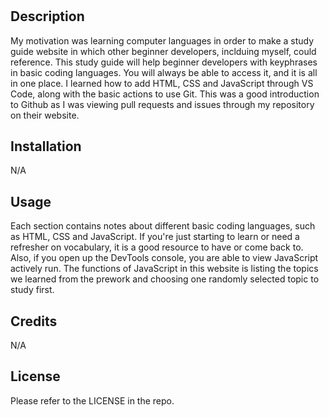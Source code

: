 # <Prework Study Guide Webpage>

## Description

My motivation was learning computer languages in order to make a study guide website in which other beginner developers, inclduing myself, could reference. 
This study guide will help beginner developers with keyphrases in basic coding languages. You will always be able to access it, and it is all in one place. 
I learned how to add HTML, CSS and JavaScript through VS Code, along with the basic actions to use Git. This was a good introduction to Github as I was viewing pull requests and issues through my repository on their website. 

## Installation

N/A

## Usage

Each section contains notes about different basic coding languages, such as HTML, CSS and JavaScript. If you're just starting to learn or need a refresher on vocabulary, it is a good resource to have or come back to. Also, if you open up the DevTools console, you are able to view JavaScript actively run. The functions of JavaScript in this website is listing the topics we learned from the prework and choosing one randomly selected topic to study first.

## Credits

N/A

## License

Please refer to the LICENSE in the repo.